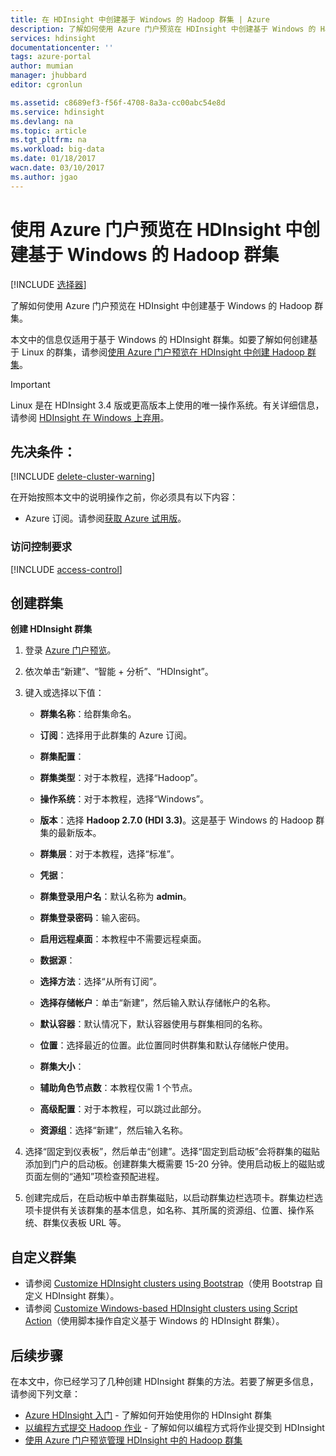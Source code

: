 ```yaml
---
title: 在 HDInsight 中创建基于 Windows 的 Hadoop 群集 | Azure
description: 了解如何使用 Azure 门户预览在 HDInsight 中创建基于 Windows 的 Hadoop。
services: hdinsight
documentationcenter: ''
tags: azure-portal
author: mumian
manager: jhubbard
editor: cgronlun

ms.assetid: c8689ef3-f56f-4708-8a3a-cc00abc54e8d
ms.service: hdinsight
ms.devlang: na
ms.topic: article
ms.tgt_pltfrm: na
ms.workload: big-data
ms.date: 01/18/2017
wacn.date: 03/10/2017
ms.author: jgao
---
```


# 使用 Azure 门户预览在 HDInsight 中创建基于 Windows 的 Hadoop 群集

[!INCLUDE [选择器](../../includes/hdinsight-selector-create-clusters.md)]

了解如何使用 Azure 门户预览在 HDInsight 中创建基于 Windows 的 Hadoop 群集。

本文中的信息仅适用于基于 Windows 的 HDInsight 群集。如要了解如何创建基于 Linux 的群集，请参阅[使用 Azure 门户预览在 HDInsight 中创建 Hadoop 群集](./hdinsight-hadoop-create-linux-clusters-portal.md)。

> [!IMPORTANT]
Linux 是在 HDInsight 3.4 版或更高版本上使用的唯一操作系统。有关详细信息，请参阅 [HDInsight 在 Windows 上弃用](./hdinsight-component-versioning.md#hdi-version-32-and-33-nearing-deprecation-date)。

## 先决条件：
[!INCLUDE [delete-cluster-warning](../../includes/hdinsight-delete-cluster-warning.md)]

在开始按照本文中的说明操作之前，你必须具有以下内容：

* Azure 订阅。请参阅[获取 Azure 试用版](https://www.azure.cn/pricing/1rmb-trial/)。

### 访问控制要求
[!INCLUDE [access-control](../../includes/hdinsight-access-control-requirements.md)]

## 创建群集
**创建 HDInsight 群集**

1. 登录 [Azure 门户预览](https://portal.azure.cn)。
2. 依次单击“新建”、“智能 + 分析”、“HDInsight”。
3. 键入或选择以下值：

    * **群集名称**：给群集命名。
    * **订阅**：选择用于此群集的 Azure 订阅。
    * **群集配置**：

     * **群集类型**：对于本教程，选择“Hadoop”。
     * **操作系统**：对于本教程，选择“Windows”。
     * **版本**：选择 **Hadoop 2.7.0 (HDI 3.3)**。这是基于 Windows 的 Hadoop 群集的最新版本。
     * **群集层**：对于本教程，选择“标准”。

    * **凭据**：

     * **群集登录用户名**：默认名称为 **admin**。
     * **群集登录密码**：输入密码。
     * **启用远程桌面**：本教程中不需要远程桌面。

    * **数据源**：

     * **选择方法**：选择“从所有订阅”。
     * **选择存储帐户**：单击“新建”，然后输入默认存储帐户的名称。
     * **默认容器**：默认情况下，默认容器使用与群集相同的名称。
     * **位置**：选择最近的位置。此位置同时供群集和默认存储帐户使用。
    * **群集大小**：

     * **辅助角色节点数**：本教程仅需 1 个节点。
    * **高级配置**：对于本教程，可以跳过此部分。
    * **资源组**：选择“新建”，然后输入名称。

4. 选择“固定到仪表板”，然后单击“创建”。选择“固定到启动板”会将群集的磁贴添加到门户的启动板。创建群集大概需要 15-20 分钟。使用启动板上的磁贴或页面左侧的“通知”项检查预配进程。
5. 创建完成后，在启动板中单击群集磁贴，以启动群集边栏选项卡。群集边栏选项卡提供有关该群集的基本信息，如名称、其所属的资源组、位置、操作系统、群集仪表板 URL 等。

## 自定义群集
* 请参阅 [Customize HDInsight clusters using Bootstrap](./hdinsight-hadoop-customize-cluster-bootstrap.md)（使用 Bootstrap 自定义 HDInsight 群集）。
* 请参阅 [Customize Windows-based HDInsight clusters using Script Action](./hdinsight-hadoop-customize-cluster.md)（使用脚本操作自定义基于 Windows 的 HDInsight 群集）。

## 后续步骤
在本文中，你已经学习了几种创建 HDInsight 群集的方法。若要了解更多信息，请参阅下列文章：

* [Azure HDInsight 入门](./hdinsight-hadoop-linux-tutorial-get-started.md) - 了解如何开始使用你的 HDInsight 群集
* [以编程方式提交 Hadoop 作业](./hdinsight-submit-hadoop-jobs-programmatically.md) - 了解如何以编程方式将作业提交到 HDInsight
* [使用 Azure 门户预览管理 HDInsight 中的 Hadoop 群集](./hdinsight-administer-use-management-portal.md)

<!---HONumber=Mooncake_0306_2017-->
<!--Update_Description: add information about HDInsight Windows is going to be abandoned and update the new portal's UI-->